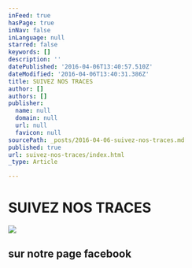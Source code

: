 ```yaml
---
inFeed: true
hasPage: true
inNav: false
inLanguage: null
starred: false
keywords: []
description: ''
datePublished: '2016-04-06T13:40:57.510Z'
dateModified: '2016-04-06T13:40:31.386Z'
title: SUIVEZ NOS TRACES
author: []
authors: []
publisher:
  name: null
  domain: null
  url: null
  favicon: null
sourcePath: _posts/2016-04-06-suivez-nos-traces.md
published: true
url: suivez-nos-traces/index.html
_type: Article

---
```

# SUIVEZ NOS TRACES
![](https://the-grid-user-content.s3-us-west-2.amazonaws.com/b9b23d3a-dc8d-4dc3-9309-c465bb79ee5a.jpg)

## sur notre page facebook